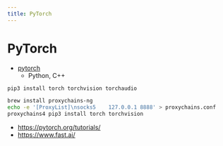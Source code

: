 ```yaml
---
title: PyTorch
---
```


# PyTorch

- [pytorch](https://github.com/pytorch/pytorch)
  - Python, C++

```bash
pip3 install torch torchvision torchaudio

brew install proxychains-ng
echo -e '[ProxyList]\nsocks5 	127.0.0.1 8888' > proxychains.conf
proxychains4 pip3 install torch torchvision
```

- https://pytorch.org/tutorials/
- https://www.fast.ai/
